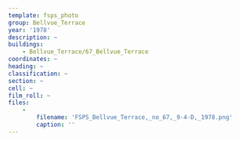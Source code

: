 ```yaml
---
template: fsps_photo
group: Bellvue_Terrace
year: '1978'
description: ~
buildings:
    - Bellvue_Terrace/67_Bellvue_Terrace
coordinates: ~
heading: ~
classification: ~
section: ~
cell: ~
film_roll: ~
files:
    -
        filename: 'FSPS_Bellvue_Terrace,_no_67,_9-4-D,_1978.png'
        caption: ''
---
```

